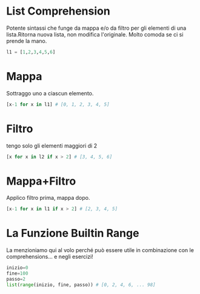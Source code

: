 # List Comprehension

Potente sintassi che funge da mappa e/o da filtro per gli elementi di una lista.Ritorna nuova lista, non modifica l'originale. Molto comoda se ci si prende la mano.

```python
l1 = [1,2,3,4,5,6]
```


# Mappa

Sottraggo uno a ciascun elemento.

```python
[x-1 for x in l1] # [0, 1, 2, 3, 4, 5]
```

# Filtro

tengo solo gli elementi maggiori di 2

```python
[x for x in l2 if x > 2] # [3, 4, 5, 6]
```

# Mappa+Filtro

Applico filtro prima, mappa dopo.


```python 
[x-1 for x in l1 if x > 2] # [2, 3, 4, 5]
```


# La Funzione Builtin Range

La menzioniamo qui al volo perché può essere utile in combinazione con le comprehensions... e negli esercizi!

```python
inizio=0
fine=100
passo=2
list(range(inizio, fine, passo)) # [0, 2, 4, 6, ... 98]
```